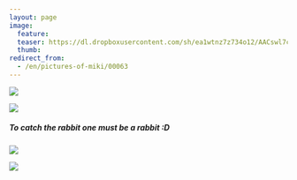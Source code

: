 ```yaml
---
layout: page
image:
  feature:
  teaser: https://dl.dropboxusercontent.com/sh/ea1wtnz7z734o12/AACswl7czCEzi5PB505MUAzaa/mikin-kuvat/2/DS27932_-245px.jpg
  thumb:
redirect_from:
  - /en/pictures-of-miki/00063
---
```


[![](https://dl.dropboxusercontent.com/sh/ea1wtnz7z734o12/AAADTXdQRupLDQNlJnFSDTUha/mikin-kuvat/2/DS27907-800px.jpg)](https://dl.dropboxusercontent.com/sh/ea1wtnz7z734o12/AABbXostavRq5AITa_LU6XWYa/mikin-kuvat/2/DS27907.jpg)

[![](https://dl.dropboxusercontent.com/sh/ea1wtnz7z734o12/AADrE_tXEn200fJmEHjBeTQVa/mikin-kuvat/2/DS27909-800px.jpg)](https://dl.dropboxusercontent.com/sh/ea1wtnz7z734o12/AAAOWOvEnW0OhkDW0PGY0utja/mikin-kuvat/2/DS27909.jpg)

##### To catch the rabbit one must be a rabbit :D

[![](https://dl.dropboxusercontent.com/sh/ea1wtnz7z734o12/AAAeHGEWIKbVyYtgEiN0TMaLa/mikin-kuvat/2/DS27932-800px.jpg)](https://dl.dropboxusercontent.com/sh/ea1wtnz7z734o12/AADwEsHZt9yCEyzRMJR_648Ea/mikin-kuvat/2/DS27932.jpg)

[![](https://dl.dropboxusercontent.com/sh/ea1wtnz7z734o12/AABJ45z9GrX76awI5JOpm7pua/mikin-kuvat/2/DS27932_1-800px.jpg)](https://dl.dropboxusercontent.com/sh/ea1wtnz7z734o12/AAAzp28ubgXyhsYiLmyQFZi_a/mikin-kuvat/2/DS27932_1.jpg)
